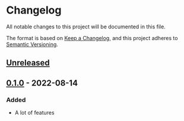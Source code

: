 # Changelog

All notable changes to this project will be documented in this file.

The format is based on [Keep a Changelog](https://keepachangelog.com/en/1.0.0/),
and this project adheres to [Semantic Versioning](https://semver.org/spec/v2.0.0.html).

## [Unreleased]

## [0.1.0] - 2022-08-14

### Added

- A lot of features

[Unreleased]: https://github.com/vikian050194/warp/compare/v0.1.0...HEAD
[0.1.0]: https://github.com/vikian050194/warp/releases/tag/v0.1.0
